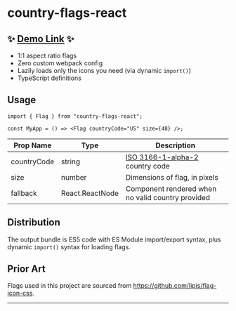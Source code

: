 # country-flags-react

## ✨ [Demo Link] ✨

- 1:1 aspect ratio flags
- Zero custom webpack config
- Lazily loads only the icons you need (via dynamic `import()`)
- TypeScript definitions

## Usage

```tsx
import { Flag } from "country-flags-react";

const MyApp = () => <Flag countryCode="US" size={48} />;
```

| Prop Name   | Type            | Description                                       |
| ----------- | --------------- | ------------------------------------------------- |
| countryCode | string          | [ISO 3166-1-alpha-2] country code                 |
| size        | number          | Dimensions of flag, in pixels                     |
| fallback    | React.ReactNode | Component rendered when no valid country provided |

## Distribution

The output bundle is ES5 code with ES Module import/export syntax, plus dynamic `import()` syntax for loading flags.

## Prior Art

Flags used in this project are sourced from https://github.com/lipis/flag-icon-css.

---

[demo link]: https://petermikitsh.github.io/country-flags-react/
[iso 3166-1-alpha-2]: https://www.iso.org/obp/ui/#search/code/

